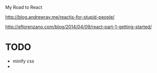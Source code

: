 
My Road to React

http://blog.andrewray.me/reactjs-for-stupid-people/

http://eflorenzano.com/blog/2014/04/09/react-part-1-getting-started/

# TODO
 * minify css
 * 